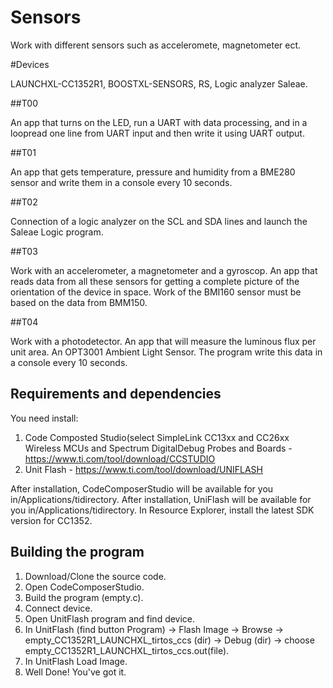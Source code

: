 # Sensors

Work with different sensors such as acceleromete, magnetometer ect.

#Devices

LAUNCHXL-CC1352R1, BOOSTXL-SENSORS, RS, Logic analyzer Saleae.

##T00

An app that turns on the LED, run a UART with data processing, and in a loopread one line from UART input and then write it using UART output.

##T01

An app that gets temperature, pressure and humidity from a BME280 sensor and write them in a console every 10 seconds.

##T02

Connection of a logic analyzer on the SCL and SDA lines and launch the Saleae Logic program.

##T03

Work with an accelerometer, a magnetometer and a gyroscop. An app that reads data from all these sensors for getting a complete picture of the orientation of the device in space. Work of the BMI160 sensor must be based on the data from BMM150.

##T04

Work with a photodetector. An app that will measure the luminous flux per unit area. An OPT3001 Ambient Light Sensor. The program write this data in a console every 10 seconds.

## Requirements and dependencies

You need install:

1. Code Composted Studio(select SimpleLink CC13xx and CC26xx Wireless MCUs and Spectrum DigitalDebug Probes and Boards -
https://www.ti.com/tool/download/CCSTUDIO
2. Unit Flash - https://www.ti.com/tool/download/UNIFLASH

After installation, CodeComposerStudio will be available for you in/Applications/tidirectory.
After installation, UniFlash will be available for you in/Applications/tidirectory.
In Resource Explorer, install the latest SDK version for CC1352.

## Building the program

1. Download/Clone the source code. 
2. Open CodeComposerStudio.
3. Build the program (empty.c).
4. Connect device.
5. Open UnitFlash program and find device.
6. In UnitFlash (find button Program) -> Flash Image -> Browse -> empty_CC1352R1_LAUNCHXL_tirtos_ccs (dir) -> Debug (dir) -> choose
empty_CC1352R1_LAUNCHXL_tirtos_ccs.out(file).
7. In UnitFlash Load Image. 
8. Well Done! You've got it.
